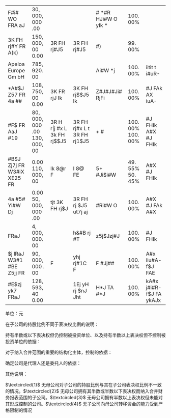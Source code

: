 <table><tr><td>F#i# WO FRA aJ</td><td>30, 000, 000 .00</td><td></td><td></td><td># *#R HJi#W O yIk *</td><td>100. 00%</td><td></td></tr><tr><td>3K FH rj#Y FR A(k)</td><td>150, 000, 00 0.00</td><td>3R FH rj#J5</td><td>3R FH rj#J5</td><td>#)</td><td>99. 00%</td><td></td></tr><tr><td>Apeloa Europe Gm bH</td><td>785, 920. 00</td><td></td><td></td><td>Ai#W *j</td><td>100. 00%</td><td>iitit  t i#uR-</td></tr><tr><td>*A#$J Z57 FR 4a ##</td><td>108, 750, 00 0.00</td><td>3K FR rjJ Ik</td><td>3K FH rj$$J5 Ik</td><td>Z#J#J#Ji# RjFi</td><td>100. 00%</td><td>#J FAk AX iuA-</td></tr><tr><td>#F$ FR AaJ #19</td><td>80, 000, 000 .00 130, 000, 00</td><td>3R H r|j #x L 3k FH rj$$J5</td><td>3R FH rj#x L t 3R FH rj1$J5</td><td>+ #</td><td>100. 00% 100. 00%</td><td>#J FHIk A#X #J FHIk</td></tr><tr><td>#B$J Zj7j FR W3#iX XE25 FR</td><td>0.00 110, 000, 00</td><td>Ik 8@r F</td><td>I 8@ FE</td><td>5+ #Ji$i#W</td><td>49. 55% 50. 45%</td><td>A#X #J FHIk</td></tr><tr><td>4a #5# Yi#W Dj</td><td>0.00 50, 000, 000 .00</td><td>tjt 3K FH rj$J</td><td>3R FH rj $J5 ut7j aj</td><td>#Ri#W O</td><td>100. 00%</td><td>A#X #J FAk A#X</td></tr><tr><td>FRaJ</td><td>4, 000, 000. 00</td><td></td><td>h&amp;#B rj #T</td><td>z5j$Jzj#J</td><td>100. 00%</td><td>#J FHIk</td></tr><tr><td>$j lRaJ W3#1 #BE Z5jj FR</td><td>90, 000, 000 . 00</td><td>F</td><td>yhj rj#1C F</td><td>F #Jj##</td><td>100. 00%</td><td>A#x iiu#A- f$J FAE</td></tr><tr><td>#E$zj yk7 FRaJ</td><td>128, 593, 40 0.00</td><td></td><td>1Ej yH rj $nJ Jht</td><td>H*J TA #*J </td><td>100. 00%</td><td>kA#x j#i#R- f$J FA ykAJx</td></tr></table>

单位：元

在子公司的持股比例不同于表决权比例的说明：

持有半数或以下表决权但仍控制被投资单位、以及持有半数以上表决权但不控制被投资单位的依据：

对于纳入合并范围的重要的结构化主体，控制的依据：

确定公司是代理人还是委托人的依据：

其他说明：

$\textcircled{1}$ 无母公司对子公司的持股比例与其在子公司表决权比例不一致的情况。$\textcircled{2}$ 无母公司拥有其半数或半数以下表决权而纳入合并财务报表范围的子公司。$\textcircled{3}$ 无母公司拥有半数以上表决权但未能对其形成控制的公司。$\textcircled{4}$ 无子公司向母公司转移资金的能力受到严格限制的情况